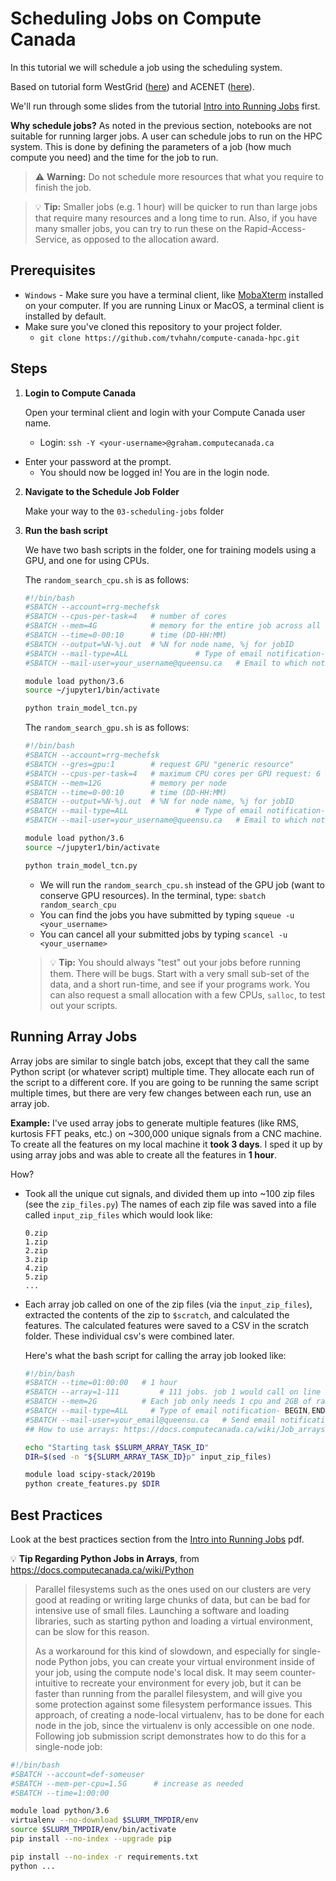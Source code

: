 # Scheduling Jobs on Compute Canada

In this tutorial we will schedule a job using the scheduling system.

Based on tutorial form WestGrid ([here](https://www.youtube.com/watch?v=RCodAqGlFeM)) and ACENET ([here](https://youtu.be/ahhZb8Onk-k)).

We'll run through some slides from the tutorial [Intro into Running Jobs](https://westgrid.github.io/trainingMaterials/materials/introRunningJobs20180919.pdf) first.

**Why schedule jobs?** As noted in the previous section, notebooks are not suitable for running larger jobs. A user can schedule jobs to run on the HPC system. This is done by defining the parameters of a job (how much compute you need) and the time for the job to run.



> :warning: **Warning:** Do not schedule more resources that what you require to finish the job. 

> :bulb: **Tip:** Smaller jobs (e.g. 1 hour) will be quicker to run than large jobs that require many resources and a long time to run. Also, if you have many smaller jobs, you can try to run these on the Rapid-Access-Service, as opposed to the allocation award.



## Prerequisites

- `Windows` - Make sure you have a terminal client, like [MobaXterm](https://mobaxterm.mobatek.net/download-home-edition.html) installed on your computer. If you are running Linux or MacOS, a terminal client is installed by default.
- Make sure you've cloned this repository to your project folder. 
  - `git clone https://github.com/tvhahn/compute-canada-hpc.git`

## Steps

1. **Login to Compute Canada** 

   Open your terminal client and login with your Compute Canada user name.

   * Login: `ssh -Y <your-username>@graham.computecanada.ca`
* Enter your password at the prompt.
   * You should now be logged in! You are in the login node.

2. **Navigate to the Schedule Job Folder**

   Make your way to the `03-scheduling-jobs` folder

3. **Run the bash script**

   We have two bash scripts in the folder, one for training models using a GPU, and one for using CPUs.

   The `random_search_cpu.sh` is as follows:

   ```bash
   #!/bin/bash
   #SBATCH --account=rrg-mechefsk
   #SBATCH --cpus-per-task=4   # number of cores
   #SBATCH --mem=4G            # memory for the entire job across all cores (4GB)
   #SBATCH --time=0-00:10      # time (DD-HH:MM)
   #SBATCH --output=%N-%j.out  # %N for node name, %j for jobID
   #SBATCH --mail-type=ALL               # Type of email notification- BEGIN,END,F$
   #SBATCH --mail-user=your_username@queensu.ca   # Email to which notifications will be $
   
   module load python/3.6
   source ~/jupyter1/bin/activate
   
   python train_model_tcn.py
   ```

   The  `random_search_gpu.sh` is as follows:

   ```bash
   #!/bin/bash
   #SBATCH --account=rrg-mechefsk
   #SBATCH --gres=gpu:1        # request GPU "generic resource"
   #SBATCH --cpus-per-task=4   # maximum CPU cores per GPU request: 6 on Cedar, 16 on Graham.
   #SBATCH --mem=12G           # memory per node
   #SBATCH --time=0-00:10      # time (DD-HH:MM)
   #SBATCH --output=%N-%j.out  # %N for node name, %j for jobID
   #SBATCH --mail-type=ALL               # Type of email notification- BEGIN,END,F$
   #SBATCH --mail-user=your_username@queensu.ca   # Email to which notifications will be $
   
   module load python/3.6
   source ~/jupyter1/bin/activate
   
   python train_model_tcn.py
   ```

   * We will run the `random_search_cpu.sh` instead of the GPU job (want to conserve GPU resources). In the terminal, type: `sbatch random_search_cpu`
   * You can find the jobs you have submitted by typing `squeue -u <your_username>`
   * You can cancel all your submitted jobs by typing `scancel -u <your_username>`

   > :bulb: **Tip:** You should always "test" out your jobs before running them. There will be bugs. Start with a very small sub-set of the data, and a short run-time, and see if your programs work. You can also request a small allocation with a few CPUs, `salloc`, to test out your scripts.



## Running Array Jobs

Array jobs are similar to single batch jobs, except that they call the same Python script (or whatever script) multiple time. They allocate each run of the script to a different core. If you are going to be running the same script multiple times, but there are very few changes between each run, use an array job.

**Example:** I've used array jobs to generate multiple features (like RMS, kurtosis FFT peaks, etc.) on ~300,000 unique signals from a CNC machine. To create all the features on my local machine it **took 3 days**. I sped it up by using array jobs and was able to create all the features in **1 hour**.

How?

* Took all the unique cut signals, and divided them up into ~100 zip files (see the `zip_files.py`) The names of each zip file was saved into a file called `input_zip_files` which would look like:

  ```
  0.zip
  1.zip
  2.zip
  3.zip
  4.zip
  5.zip
  ...
  ```

  

* Each array job called on one of the zip files (via the `input_zip_files`), extracted the contents of the zip to `$scratch`, and calculated the features. The calculated features were saved to a CSV in the scratch folder. These individual csv's were combined later.

  Here's what the bash script for calling the array job looked like:

  ```bash
  #!/bin/bash
  #SBATCH --time=01:00:00 	# 1 hour
  #SBATCH --array=1-111 		# 111 jobs. job 1 would call on line one in input_zip_files
  #SBATCH --mem=2G 			# Each job only needs 1 cpu and 2GB of ram
  #SBATCH --mail-type=ALL     # Type of email notification- BEGIN,END,F$
  #SBATCH --mail-user=your_email@queensu.ca   # Send email notifications
  ## How to use arrays: https://docs.computecanada.ca/wiki/Job_arrays
  
  echo "Starting task $SLURM_ARRAY_TASK_ID"
  DIR=$(sed -n "${SLURM_ARRAY_TASK_ID}p" input_zip_files)
  
  module load scipy-stack/2019b
  python create_features.py $DIR
  ```

  

## Best Practices

Look at the best practices section from the [Intro into Running Jobs](https://westgrid.github.io/trainingMaterials/materials/introRunningJobs20180919.pdf) pdf.



:bulb: **Tip Regarding Python Jobs in Arrays**, from https://docs.computecanada.ca/wiki/Python

>Parallel filesystems such as the ones used on our clusters are very  good at reading or writing large chunks of data, but can be bad for  intensive use of small files. Launching a software and loading  libraries, such as starting python and loading a virtual environment,  can be slow for this reason. 
>
>As a workaround for this kind of slowdown, and especially for  single-node Python jobs, you can create your virtual environment inside  of your job, using the compute node's local disk. It may seem  counter-intuitive to recreate your environment for every job, but it can be faster than running from the parallel filesystem, and will give you  some protection against some filesystem performance issues. This  approach, of creating a node-local virtualenv, has to be done for each  node in the job, since the virtualenv is only accessible on one node.   Following job submission script demonstrates how to do this for a  single-node job: 

```bash
#!/bin/bash
#SBATCH --account=def-someuser
#SBATCH --mem-per-cpu=1.5G      # increase as needed
#SBATCH --time=1:00:00

module load python/3.6
virtualenv --no-download $SLURM_TMPDIR/env
source $SLURM_TMPDIR/env/bin/activate
pip install --no-index --upgrade pip

pip install --no-index -r requirements.txt
python ...
```

